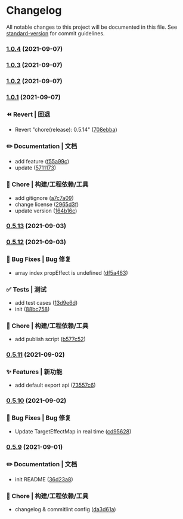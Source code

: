 # Changelog

All notable changes to this project will be documented in this file. See [standard-version](https://github.com/conventional-changelog/standard-version) for commit guidelines.

### [1.0.4](https://github.com/Keylenn/cohook/compare/v1.0.3...v1.0.4) (2021-09-07)

### [1.0.3](https://github.com/Keylenn/cohook/compare/v1.0.2...v1.0.3) (2021-09-07)

### [1.0.2](https://github.com/Keylenn/cohook/compare/v1.0.1...v1.0.2) (2021-09-07)

### [1.0.1](https://github.com/Keylenn/cohook/compare/v0.5.14...v1.0.1) (2021-09-07)


### ⏪ Revert | 回退

* Revert "chore(release): 0.5.14" ([708ebba](https://github.com/Keylenn/cohook/commit/708ebba1da46a509adc7ec84e5b5aba94d2dfe7f))


### ✏️ Documentation | 文档

* add feature ([f55a99c](https://github.com/Keylenn/cohook/commit/f55a99c14c24d6a29f22f01e678d097e5a8eb40c))
* update ([5711173](https://github.com/Keylenn/cohook/commit/5711173ce5cd5f41195821ebb4c03fffdb3932aa))


### 🚀 Chore | 构建/工程依赖/工具

* add gitignore ([a7c7a09](https://github.com/Keylenn/cohook/commit/a7c7a096e5fb416915ee953a5eca452d03421af7))
* change license ([2965d3f](https://github.com/Keylenn/cohook/commit/2965d3fc361578b8829a499b77cf27964d20587a))
* update version ([164b16c](https://github.com/Keylenn/cohook/commit/164b16c09f920868528661b762c868c14229ee4d))

### [0.5.13](https://github.com/Keylenn/cohook/compare/v0.5.12...v0.5.13) (2021-09-03)

### [0.5.12](https://github.com/Keylenn/cohook/compare/v0.5.11...v0.5.12) (2021-09-03)


### 🐛 Bug Fixes | Bug 修复

* array index propEffect is undefined ([df5a463](https://github.com/Keylenn/cohook/commit/df5a46310c1ad08dc1c8b65d7851dfc5dde81c9d))


### ✅ Tests | 测试

* add test cases ([13d9e6d](https://github.com/Keylenn/cohook/commit/13d9e6d72732c80f868be9b0c097d394a75af461))
* init ([88bc758](https://github.com/Keylenn/cohook/commit/88bc758cd4b96a6a77e5f5393ba2a13ec86c0a3b))


### 🚀 Chore | 构建/工程依赖/工具

* add publish script ([b577c52](https://github.com/Keylenn/cohook/commit/b577c52c6ae54ee4817d432916564b7c07146aa8))

### [0.5.11](https://github.com/Keylenn/cohook/compare/v0.5.10...v0.5.11) (2021-09-02)


### ✨ Features | 新功能

* add default export api ([73557c6](https://github.com/Keylenn/cohook/commit/73557c6e06858fb36ceeddab7f9481be982b2d67))

### [0.5.10](https://github.com/Keylenn/cohook/compare/v0.5.9...v0.5.10) (2021-09-02)


### 🐛 Bug Fixes | Bug 修复

* Update TargetEffectMap in real time ([cd95628](https://github.com/Keylenn/cohook/commit/cd956288712cb253cffad9139a6e7cda349c91c6))

### [0.5.9](https://github.com/Keylenn/cohook/compare/v0.5.8...v0.5.9) (2021-09-01)


### ✏️ Documentation | 文档

* init README ([36d23a8](https://github.com/Keylenn/cohook/commit/36d23a8710da7ec4173c3bfc17f499d1960b484d))


### 🚀 Chore | 构建/工程依赖/工具

* changelog & commitlint config ([da3d61a](https://github.com/Keylenn/cohook/commit/da3d61a70173480b5f3f947cb607e79a3ee2ca70))
